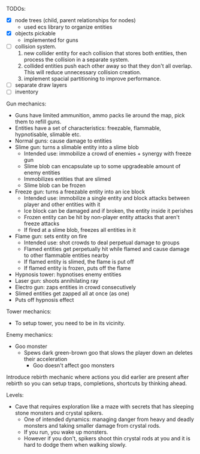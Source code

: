 TODOs:
  - [x] node trees (child, parent relationships for nodes)
    - used ecs library to organize entities
  - [x] objects pickable
    - implemented for guns
  - [ ] collision system.
    1. new collider entity for each collision that stores both entities, then process the collision in a separate system.
    2. collided entities push each other away so that they don't all overlap. This will reduce unnecessary collision creation.
    3. implement spacial partitioning to improve performance.
  - [ ] separate draw layers
  - [ ] inventory

Gun mechanics:
  - Guns have limited ammunition, ammo packs lie around the map, pick them to refill guns.
  - Entities have a set of characteristics: freezable, flammable, hypnotisable, slimable etc.
  - Normal guns: cause damage to entities
  - Slime gun: turns a slimable entity into a slime blob
    - Intended use: immobilize a crowd of enemies + synergy with freeze gun
    - Slime blob can encapsulate up to some upgradeable amount of enemy entities
    - Immobilizes entities that are slimed
    - Slime blob can be frozen
  - Freeze gun: turns a freezable entity into an ice block
    - Intended use: immobilize a single entity and block attacks between player and other entities with it
    - Ice block can be damaged and if broken, the entity inside it perishes
    - Frozen entity can be hit by non-player entity attacks that aren't freeze attacks
    - If fired at a slime blob, freezes all entities in it
  - Flame gun: sets entity on fire
    - Intended use: shot crowds to deal perpetual damage to groups
    - Flamed entities get perpetually hit while flamed and cause damage to other flammable entities nearby
    - If flamed entity is slimed, the flame is put off
    - If flamed entity is frozen, puts off the flame
  - Hypnosis tower: hypnotises enemy entities
  - Laser gun: shoots annihilating ray
  - Electro gun: zaps entities in crowd consecutively
   - Slimed entities get zapped all at once (as one)
   - Puts off hypnosis effect

Tower mechanics:
  - To setup tower, you need to be in its vicinity.

Enemy mechanics:
  - Goo monster
    - Spews dark green-brown goo that slows the player down an deletes their acceleration
      - Goo doesn't affect goo monsters

Introduce rebirth mechanic where actions you did earlier are present after rebirth so you can setup traps, completions, shortcuts by thinking ahead.

Levels:
  - Cave that requires exploration like a maze with secrets that has sleeping stone monsters and crystal spikers.
    - One of intended dynamics: managing danger from heavy and deadly monsters and taking smaller damage from crystal rods.
    - If you run, you wake up monsters.
    - However if you don't, spikers shoot thin crystal rods at you and it is hard to dodge them when walking slowly.
